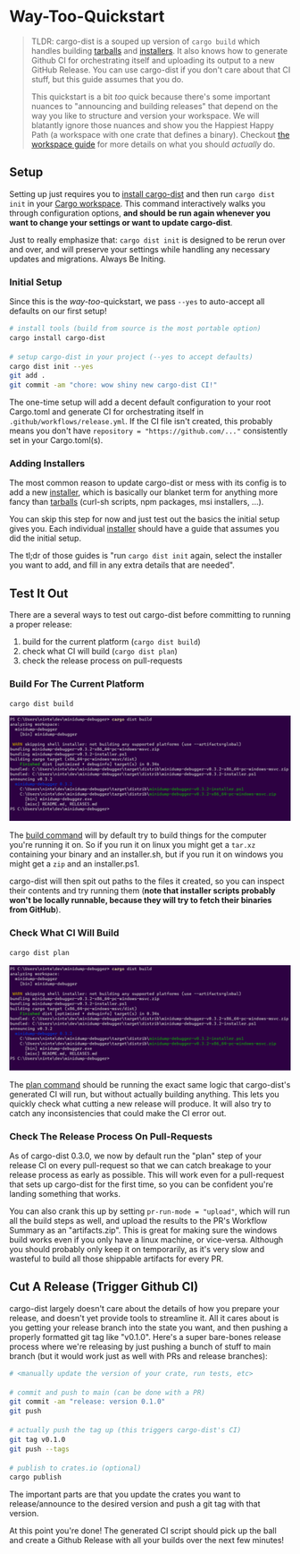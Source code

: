 # Way-Too-Quickstart

<!-- toc -->

> TLDR: cargo-dist is a souped up version of `cargo build` which handles building [tarballs][] and [installers][installer]. It also knows how to generate Github CI for orchestrating itself and uploading its output to a new GitHub Release. You can use cargo-dist if you don't care about that CI stuff, but this guide assumes that you do.
>
> This quickstart is a bit *too* quick because there's some important nuances to "announcing and building releases" that depend on the way you like to structure and version your workspace. We will blatantly ignore those nuances and show you the Happiest Happy Path (a workspace with one crate that defines a binary). Checkout [the workspace guide][guide] for more details on what you should *actually* do.



## Setup

Setting up just requires you to [install cargo-dist][install] and then run `cargo dist init` in your [Cargo workspace][workspace]. This command interactively walks you through configuration options, **and should be run again whenever you want to change your settings or want to update cargo-dist**.

Just to really emphasize that: `cargo dist init` is designed to be rerun over and over, and will preserve your settings while handling any necessary updates and migrations. Always Be Initing.



### Initial Setup

Since this is the *way-too*-quickstart, we pass `--yes` to auto-accept all defaults on our first setup!

```sh
# install tools (build from source is the most portable option)
cargo install cargo-dist

# setup cargo-dist in your project (--yes to accept defaults)
cargo dist init --yes
git add .
git commit -am "chore: wow shiny new cargo-dist CI!"
```

The one-time setup will add a decent default configuration to your root Cargo.toml and generate CI for orchestrating itself in `.github/workflows/release.yml`. If the CI file isn't created, this probably means you don't have `repository = "https://github.com/..."` consistently set in your Cargo.toml(s).


### Adding Installers

The most common reason to update cargo-dist or mess with its config is to add a new [installer][], which is basically our blanket term for anything more fancy than [tarballs][] (curl-sh scripts, npm packages, msi installers, ...).

You can skip this step for now and just test out the basics the initial setup gives you. Each individual [installer][] should have a guide that assumes you did the initial setup.

The tl;dr of those guides is "run `cargo dist init` again, select the installer you want to add, and fill in any extra details that are needed".



## Test It Out

There are a several ways to test out cargo-dist before committing to running a proper release:

1. build for the current platform (`cargo dist build`)
2. check what CI will build (`cargo dist plan`)
3. check the release process on pull-requests




### Build For The Current Platform

```sh
cargo dist build
```

![Running "cargo dist build" on a project, resulting in the application getting built and bundled into a .zip, and an "installer.ps1" script getting generated. Paths to these files are printed along with some metadata.][quickstart-build]

The [build command][build] will by default try to build things for the computer you're running it on. So if you run it on linux you might get a `tar.xz` containing your binary and an installer.sh, but if you run it on windows you might get a `zip` and an installer.ps1.

cargo-dist will then spit out paths to the files it created, so you can inspect their contents and try running them (**note that installer scripts probably won't be locally runnable, because they will try to fetch their binaries from GitHub**).





### Check What CI Will Build

```sh
cargo dist plan
```

![Running "cargo dist plan" on a project, producing a full printout of the tarballs/zips that will be produced for all platforms (mac, linux, windows), and all installers (shell, powershell)][quickstart-build]

The [plan command][plan] should be running the exact same logic that cargo-dist's generated CI will run, but without actually building anything. This lets you quickly check what cutting a new release will produce. It will also try to catch any inconsistencies that could make the CI error out.




### Check The Release Process On Pull-Requests

As of cargo-dist 0.3.0, we now by default run the "plan" step of your release CI on every pull-request so that we can catch breakage to your release process as early as possible. This will work even for a pull-request that sets up cargo-dist for the first time, so you can be confident you're landing something that works.

You can also crank this up by setting `pr-run-mode = "upload"`, which will run all the build steps as well, and upload the results to the PR's Workflow Summary as an "artifacts.zip". This is great for making sure the windows build works even if you only have a linux machine, or vice-versa. Although you should probably only keep it on temporarily, as it's very slow and wasteful to build all those shippable artifacts for every PR.



## Cut A Release (Trigger Github CI)

cargo-dist largely doesn't care about the details of how you prepare your release, and doesn't yet provide tools to streamline it. All it cares about is you getting your release branch into the state you want, and then pushing a properly formatted git tag like "v0.1.0". Here's a super bare-bones release process where we're releasing by just pushing a bunch of stuff to main branch (but it would work just as well with PRs and release branches):

```sh
# <manually update the version of your crate, run tests, etc>

# commit and push to main (can be done with a PR)
git commit -am "release: version 0.1.0"
git push

# actually push the tag up (this triggers cargo-dist's CI)
git tag v0.1.0
git push --tags

# publish to crates.io (optional)
cargo publish
```

The important parts are that you update the crates you want to release/announce to the desired version and push a git tag with that version.

At this point you're done! The generated CI script should pick up the ball and create a Github Release with all your builds over the next few minutes!




[quickstart-build]: ./img/quickstart-build.png
[quickstart-plan]: ./img/quickstart-plan.png

[guide]: ./workspaces/index.md
[install]: ./install.md
[cargo-release-guide]: ./workspaces/cargo-release-guide.md
[artifact-modes]: ./reference/concepts.md#artifact-modes-selecting-artifacts
[installer]: ./installers/index.md
[tarballs]: ./artifacts/archives.md
[build]: ./reference/cli.md#cargo-dist-build
[plan]: ./reference/cli.md#cargo-dist-plan

[cargo-release]: https://github.com/crate-ci/cargo-release
[workspace]: https://doc.rust-lang.org/cargo/reference/workspaces.html